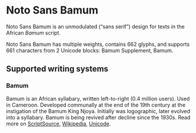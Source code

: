 
# Noto Sans Bamum

Noto Sans Bamum is an unmodulated (“sans serif”) design for texts in the African _Bamum_ script. 

Noto Sans Bamum has multiple weights, contains 662 glyphs, and supports 661 characters from 2 Unicode blocks: Bamum Supplement, Bamum.


## Supported writing systems


### Bamum

Bamum is an African syllabary, written left-to-right (0.4 million users). Used in Cameroon. Developed communally at the end of the 19th century at the instigation of the Bamum King Njoya. Initially was logographic, later evolved into a syllabary. Bamum is being revived after decline since the 1930s. Read more on [ScriptSource](https://scriptsource.org/scr/Bamu), [Wikipedia](https://en.wikipedia.org/wiki/ISO_15924:Bamu), [Unicode](https://www.unicode.org/versions/Unicode13.0.0/ch19.pdf#G45398).

